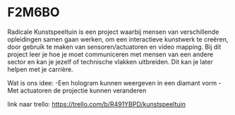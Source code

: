 # F2M6BO

Radicale Kunstspeeltuin is een project waarbij mensen van verschillende opleidingen samen gaan werken, om een interactieve kunstwerk te creëren, door gebruik te maken van sensoren/actuatoren en video mapping. Bij dit project leer je hoe je moet communiceren met mensen van een andere sector 
en kan je jezelf of technische vlakken uitbreiden. Dit kan je later helpen met je carrière.

Wat is ons idee:
-Een hologram kunnen weergeven in een diamant vorm
-Met actuatoren de projectie kunnen veranderen

link naar trello: https://trello.com/b/R491YBPD/kunstspeeltuin
